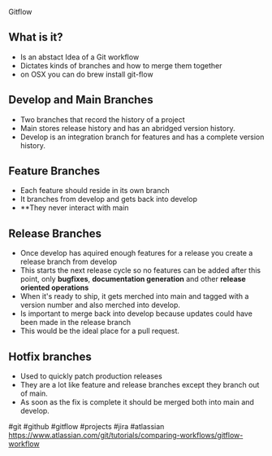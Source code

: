 Gitflow
## What is it?
- Is an abstact Idea of a Git workflow
- Dictates kinds of branches and how to merge them together
- on OSX you can do brew install git-flow
## Develop and Main Branches
- Two branches that record the history of a project
- Main stores release history and has an abridged version history.
- Develop is an integration branch for features and has a complete version history.

## Feature Branches
- Each feature should reside in its own branch
- It branches from develop and gets back into develop
- **They never interact with main

## Release Branches
- Once develop has aquired enough features for a release you create a release branch from develop
- This starts the next release cycle so no features can be added after this point, only **bugfixes**, **documentation generation** and other **release oriented operations**
- When it's ready to ship, it gets merched into main and tagged with a version number and also merched into develop.
- Is important to merge back into develop because updates could have been made in the release branch
- This would be the ideal place for a pull request.

## Hotfix branches
- Used to quickly patch production releases
- They are a lot like feature and release branches except they branch out of main.
- As soon as the fix is complete it should be merged both into main and develop.

#git
#github
#gitflow
#projects
#jira
#atlassian
https://www.atlassian.com/git/tutorials/comparing-workflows/gitflow-workflow

